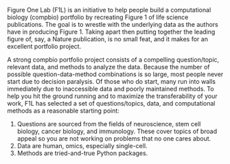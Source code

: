 Figure One Lab (F1L) is an initiative to help people build a computational biology (compbio) portfolio by recreating Figure 1 of life science publications. The goal is to wrestle with the underlying data as the authors have in producing Figure 1. Taking apart then putting together the leading figure of, say, a Nature publication, is no small feat, and it makes for an excellent portfolio project.

A strong compbio portfolio project consists of a compelling question/topic, relevant data, and methods to analyze the data. Because the number of possible question-data-method combinations is so large, most people never start due to decision paralysis. Of those who do start, many run into walls immediately due to inaccessible data and poorly maintained methods. To help you hit the ground running and to maximize the transferability of your work, F1L has selected a set of questions/topics, data, and computational methods as a reasonable starting point:
1. Questions are sourced from the fields of neuroscience, stem cell biology, cancer biology, and immunology. These cover topics of broad appeal so you are not working on problems that no one cares about.
2. Data are human, omics, especially single-cell.
3. Methods are tried-and-true Python packages.
